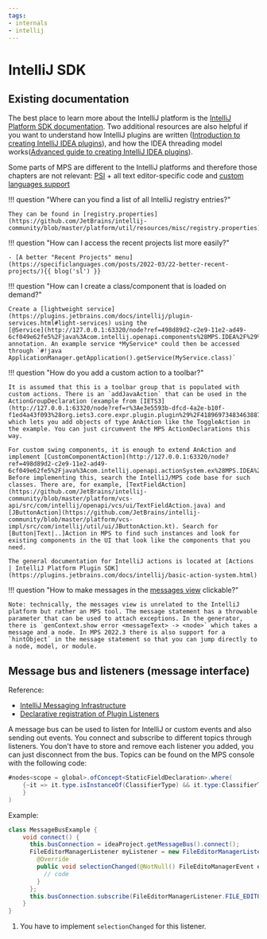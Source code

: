 ```yaml
---
tags:
- internals
- intellij
---
```


# IntelliJ SDK

## Existing documentation

The best place to learn more about the IntelliJ platform is the [IntelliJ Platform SDK documentation](https://plugins.jetbrains.com/docs/intellij/welcome.html).
Two additional resources are also helpful if you want to understand how IntelliJ plugins are written ([Introduction to creating IntelliJ IDEA plugins](https://developerlife.com/2020/11/21/idea-plugin-example-intro/)), and how the IDEA threading model works([Advanced guide to creating IntelliJ IDEA plugins](https://developerlife.com/2021/03/13/ij-idea-plugin-advanced/)).

Some parts of MPS are different to the IntelliJ platforms and therefore those chapters are not relevant: [PSI](https://plugins.jetbrains.com/docs/intellij/psi.html) + all text editor-specific code and [custom languages support](https://plugins.jetbrains.com/docs/intellij/custom-language-support.html)

!!! question "Where can you find a list of all IntelliJ registry entries?"

    They can be found in [registry.properties](https://github.com/JetBrains/intellij-community/blob/master/platform/util/resources/misc/registry.properties).

!!! question "How can I access the recent projects list more easily?"

    - [A better "Recent Projects" menu](https://specificlanguages.com/posts/2022-03/22-better-recent-projects/){{ blog('sl') }}

!!! question "How can I create a class/component that is loaded on demand?"

    Create a [lightweight service](https://plugins.jetbrains.com/docs/intellij/plugin-services.html#light-services) using the
    [@Service](http://127.0.0.1:63320/node?ref=498d89d2-c2e9-11e2-ad49-6cf049e62fe5%2Fjava%3Acom.intellij.openapi.components%28MPS.IDEA%2F%29%2F7879151873219801267) annotation. An example service *MyService* could then be accessed through `#!java ApplicationManager.getApplication().getService(MyService.class)`

!!! question "How do you add a custom action to a toolbar?"

    It is assumed that this is a toolbar group that is populated with custom actions. There is an `addJavaAction` that can be used in the ActionGroupDeclaration (example from [IETS3](http://127.0.0.1:63320/node?ref=r%3Ae3e5593b-dfcd-4a2e-b10f-f1ed4a43f093%28org.iets3.core.expr.plugin.plugin%29%2F4189697348346388716)) which lets you add objects of type AnAction like the ToggleAction in the example. You can just circumvent the MPS ActionDeclarations this way.

    For custom swing components, it is enough to extend AnAction and implement [CustomComponentAction](http://127.0.0.1:63320/node?ref=498d89d2-c2e9-11e2-ad49-6cf049e62fe5%2Fjava%3Acom.intellij.openapi.actionSystem.ex%28MPS.IDEA%2F%29%2F%7ECustomComponentAction). Before implementing this, search the IntelliJ/MPS code base for such classes. There are, for example, [TextFieldAction](https://github.com/JetBrains/intellij-community/blob/master/platform/vcs-api/src/com/intellij/openapi/vcs/ui/TextFieldAction.java) and [JButtonAction](https://github.com/JetBrains/intellij-community/blob/master/platform/vcs-impl/src/com/intellij/util/ui/JButtonAction.kt). Search for [Button|Text|..]Action in MPS to find such instances and look for existing components in the UI that look like the components that you need.

    The general documentation for IntelliJ actions is located at [Actions | IntelliJ Platform Plugin SDK](https://plugins.jetbrains.com/docs/intellij/basic-action-system.html)

!!! question "How to make messages in the [messages view](https://www.jetbrains.com/help/mps/logging.html) clickable?"

    Note: technically, the messages view is unrelated to the IntelliJ platform but rather an MPS tool. The message statement has a throwable parameter that can be used to attach exceptions. In the generator, there is `genContext.show error <messageText> -> <node>` which takes a message and a node. In MPS 2022.3 there is also support for a `hintObject` in the message statement so that you can jump directly to a node, model, or module.


## Message bus and listeners (message interface)

Reference:

  - [IntelliJ Messaging Infrastructure](https://plugins.jetbrains.com/docs/intellij/messaging-infrastructure.html)
  - [Declarative registration of Plugin Listeners](https://plugins.jetbrains.com/docs/intellij/plugin-listeners.html)

A message bus can be used to listen for IntelliJ or custom events and also sending out events. You connect and subscribe to different topics through listeners.
You don't have to store and remove each listener you added, you can just disconnect from the bus. Topics can be found on the
MPS console with the following code:

```java
#nodes<scope = global>.ofConcept<StaticFieldDeclaration>.where(
    {~it => it.type.isInstanceOf(ClassifierType) && it.type:ClassifierType.?classifier.?name.?equals("Topic"); 
    }
)
```

Example:

```java
class MessageBusExample {
    void connect() {
      this.busConnection = ideaProject.getMessageBus().connect();
      FileEditorManagerListener myListener = new FileEditorManagerListener() { // implement listener (1)
        @Override
        public void selectionChanged(@NotNull() FileEditoManagerEvent event) {
          // code
        }
      };
      this.busConnection.subscribe(FileEditorManagerListener.FILE_EDITOR.MANAGER, myListener);       
    }
}
```

1. You have to implement `selectionChanged` for this listener.